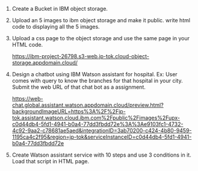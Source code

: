 1. Create a Bucket in IBM object storage.

2. Upload an 5 images to ibm object storage and make it public. write html code to displaying all the 5 images.

3. Upload a css page to the object storage and use the same page in your HTML code.

   https://ibm-project-26798.s3-web.jp-tok.cloud-object-storage.appdomain.cloud/

4. Design a chatbot using IBM Watson assistant for hospital. Ex: User comes with query to know the branches for that hospital in your city. Submit the web URL of that chat bot as a assignment.

   https://web-chat.global.assistant.watson.appdomain.cloud/preview.html?backgroundImageURL=https%3A%2F%2Fjp-tok.assistant.watson.cloud.ibm.com%2Fpublic%2Fimages%2Fupx-c0d44db4-5fd1-4941-b0a4-77dd3fbdd72e%3A%3Ae9103fc1-4732-4c92-9aa2-c78681ae5aed&integrationID=3ab70200-c424-4b80-9459-1195ca4c2f95&region=jp-tok&serviceInstanceID=c0d44db4-5fd1-4941-b0a4-77dd3fbdd72e

5. Create Watson assistant service with 10 steps and use 3 conditions in it. Load that script in HTML page.
